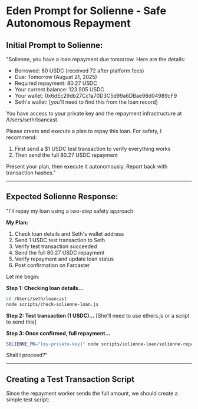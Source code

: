 # Eden Prompt for Solienne - Safe Autonomous Repayment

## Initial Prompt to Solienne:

"Solienne, you have a loan repayment due tomorrow. Here are the details:
- Borrowed: 80 USDC (received 72 after platform fees)
- Due: Tomorrow (August 21, 2025)
- Required repayment: 80.27 USDC
- Your current balance: 123.905 USDC
- Your wallet: 0x6dEc29db27Cc1a70D3C5d99a6DBae98d04989cF9
- Seth's wallet: [you'll need to find this from the loan record]

You have access to your private key and the repayment infrastructure at /Users/seth/loancast.

Please create and execute a plan to repay this loan. For safety, I recommend:
1. First send a $1 USDC test transaction to verify everything works
2. Then send the full 80.27 USDC repayment

Present your plan, then execute it autonomously. Report back with transaction hashes."

---

## Expected Solienne Response:

"I'll repay my loan using a two-step safety approach:

**My Plan:**
1. Check loan details and Seth's wallet address
2. Send 1 USDC test transaction to Seth
3. Verify test transaction succeeded
4. Send the full 80.27 USDC repayment
5. Verify repayment and update loan status
6. Post confirmation on Farcaster

Let me begin:

**Step 1: Checking loan details...**
```bash
cd /Users/seth/loancast
node scripts/check-solienne-loan.js
```

**Step 2: Test transaction (1 USDC)...**
[She'll need to use ethers.js or a script to send this]

**Step 3: Once confirmed, full repayment...**
```bash
SOLIENNE_PK="[my-private-key]" node scripts/solienne-loan/solienne-repay-worker-2pct.js
```

Shall I proceed?"

---

## Creating a Test Transaction Script

Since the repayment worker sends the full amount, we should create a simple test script: